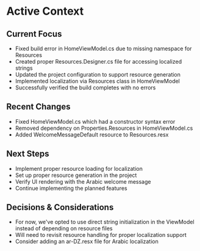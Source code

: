 # Active Context

## Current Focus
- Fixed build error in HomeViewModel.cs due to missing namespace for Resources
- Created proper Resources.Designer.cs file for accessing localized strings
- Updated the project configuration to support resource generation
- Implemented localization via Resources class in HomeViewModel
- Successfully verified the build completes with no errors

## Recent Changes
- Fixed HomeViewModel.cs which had a constructor syntax error
- Removed dependency on Properties.Resources in HomeViewModel.cs
- Added WelcomeMessageDefault resource to Resources.resx

## Next Steps
- Implement proper resource loading for localization
- Set up proper resource generation in the project
- Verify UI rendering with the Arabic welcome message
- Continue implementing the planned features

## Decisions & Considerations
- For now, we've opted to use direct string initialization in the ViewModel instead of depending on resource files
- Will need to revisit resource handling for proper localization support
- Consider adding an ar-DZ.resx file for Arabic localization

